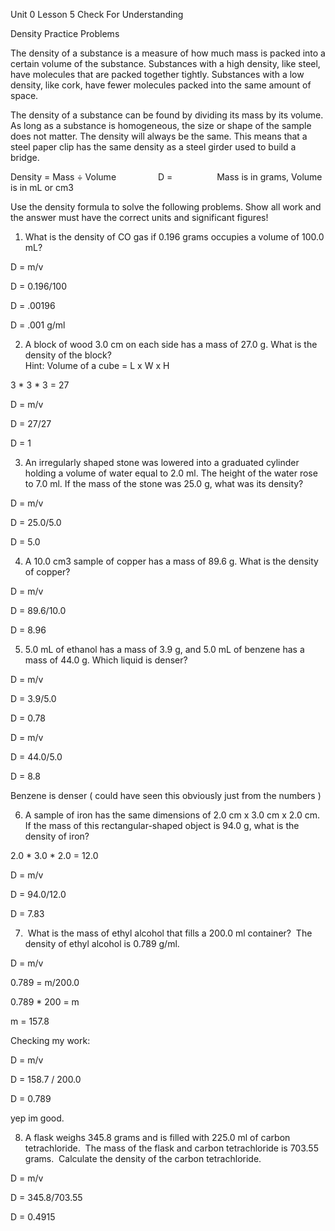 Unit 0 Lesson 5 Check For Understanding

Density Practice Problems

The density of a substance is a measure of how much mass is packed into a certain volume of the substance. Substances with a high density, like steel, have molecules that are packed together tightly. Substances with a low density, like cork, have fewer molecules packed into the same amount of space.

  

The density of a substance can be found by dividing its mass by its volume. As long as a substance is homogeneous, the size or shape of the sample does not matter. The density will always be the same. This means that a steel paper clip has the same density as a steel girder used to build a bridge.

  

Density = Mass ÷ Volume                 D =                  Mass is in grams, Volume is in mL or cm3

  

Use the density formula to solve the following problems. Show all work and the answer must have the correct units and significant figures!

  

1. What is the density of CO gas if 0.196 grams occupies a volume of 100.0 mL?

D = m/v 

D = 0.196/100

D = .00196

D = .001 g/ml
  
  
  
  

  

2. A block of wood 3.0 cm on each side has a mass of 27.0 g. What is the density of the block?  
    Hint: Volume of a cube = L x W x H

3 * 3 * 3 = 27

D = m/v

D = 27/27

D = 1
  
  
  
  

  

3. An irregularly shaped stone was lowered into a graduated cylinder holding a volume of water equal to 2.0 ml. The height of the water rose to 7.0 ml. If the mass of the stone was 25.0 g, what was its density?
    
D = m/v 

D = 25.0/5.0

  D = 5.0
  
  
  
  
  

4. A 10.0 cm3 sample of copper has a mass of 89.6 g. What is the density of copper?

D = m/v 

D = 89.6/10.0

D = 8.96

  
  
5. 5.0 mL of ethanol has a mass of 3.9 g, and 5.0 mL of benzene has a mass of 44.0 g. Which liquid is denser?
    
D = m/v

D = 3.9/5.0

D = 0.78

D = m/v

D = 44.0/5.0

D = 8.8

Benzene is denser  ( could have seen this obviously just from the numbers )
  
  
  
  
  

  
  

6. A sample of iron has the same dimensions of 2.0 cm x 3.0 cm x 2.0 cm. If the mass of this rectangular-shaped object is 94.0 g, what is the density of iron?
    

  2.0 * 3.0 * 2.0 = 12.0
  
  D = m/v
  
  D = 94.0/12.0
  
  D = 7.83
  
  
  
  
  
  

7.  What is the mass of ethyl alcohol that fills a 200.0 ml container?  The density of ethyl alcohol is 0.789 g/ml.
    
D = m/v 

0.789 = m/200.0

0.789 * 200 = m 

m = 157.8


Checking my work:

  D = m/v
  
  D = 158.7 / 200.0
  
  D = 0.789
  
yep im good.
  
  
  
  
  
  
  

8. A flask weighs 345.8 grams and is filled with 225.0 ml of carbon tetrachloride.  The mass of the flask and carbon tetrachloride is 703.55 grams.  Calculate the density of the carbon tetrachloride.

D = m/v 

D = 345.8/703.55

D = 0.4915

